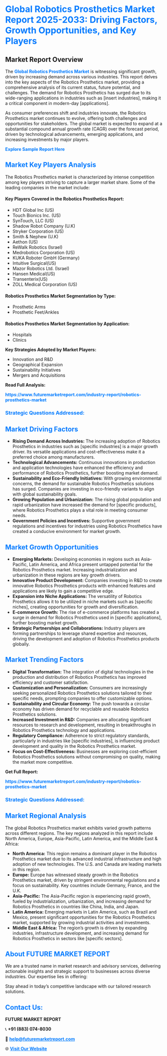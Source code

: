 <h1 style="color: #007BFF;">Global Robotics Prosthetics Market Report 2025-2033: Driving Factors, Growth Opportunities, and Key Players</h1>

<section id="overview">
<h2>Market Report Overview</h2>
<p>The <a href="https://www.futuremarketreport.com/industry-report/robotics-prosthetics-market" style="color: #007BFF; text-decoration: none;"><strong>Global Robotics Prosthetics Market</strong></a> is witnessing significant growth, driven by increasing demand across various industries. This report delves into the key aspects of the Robotics Prosthetics market, providing a comprehensive analysis of its current status, future potential, and challenges. The demand for Robotics Prosthetics has surged due to its wide-ranging applications in industries such as [insert industries], making it a critical component in modern-day [applications].</p>
<p>As consumer preferences shift and industries innovate, the Robotics Prosthetics market continues to evolve, offering both challenges and opportunities for stakeholders. The global market is expected to expand at a substantial compound annual growth rate (CAGR) over the forecast period, driven by technological advancements, emerging applications, and increasing investments by major players.</p>
</section>

<section id="overview">
<p><a href="https://www.futuremarketreport.com/request-sample/reportId=63010" style="color: #007BFF; text-decoration: none;"><strong>Explore Sample Report Here</strong></a></p>
</section>

<section id="key-players">
<h2 style="color: #007BFF;">Market Key Players Analysis</h2>
<p>The Robotics Prosthetics market is characterized by intense competition among key players striving to capture a larger market share. Some of the leading companies in the market include:</p>
<h4>Key Players Covered in the Robotics Prosthetics Report:</h4>
<ul><li>HDT Global Inc (US)</li><li>Touch Bionics Inc. (US)</li><li>SynTouch, LLC (US)</li><li>Shadow Robot Company (U.K)</li><li>Stryker Corporation (US)</li><li>Smith &amp; Nephew (U.K)</li><li>Aethon (US)</li><li>ReWalk Robotics (Israel)</li><li>Medrobotics Corporation (US)</li><li>KUKA Roboter GmbH (Germany)</li><li>Intuitive Surgical(US)</li><li>Mazor Robotics Ltd. (Israel)</li><li>Hansen Medical(US)</li><li>Transenterix(US)</li><li>ZOLL Medical Corporation (US)</li></ul>
<h4>Robotics Prosthetics Market Segmentation by Type:</h4>
<ul><li>Prosthetic Arms</li><li>Prosthetic Feet/Ankles</li></ul>

<h4>Robotics Prosthetics Market Segmentation by Application:</h4>
<ul><li>Hospitals</li><li>Clinics</li></ul>
<p><strong>Key Strategies Adopted by Market Players:</strong></p>
<ul>
<li>Innovation and R&D</li>
<li>Geographical Expansion</li>
<li>Sustainability Initiatives</li>
<li>Mergers and Acquisitions</li>
</ul>
</section>

<section>
<p><strong>Read Full Analysis: </strong></p><a href="https://www.futuremarketreport.com/industry-report/robotics-prosthetics-market" style="color: #007BFF; text-decoration: none;"><strong>https://www.futuremarketreport.com/industry-report/robotics-prosthetics-market</strong></a>
<h3 style="color: #007BFF;">Strategic Questions Addressed:</h3>
</section>

<section id="driving-factors">
<h2 style="color: #007BFF;">Market Driving Factors</h2>
<ul>
<li><strong>Rising Demand Across Industries:</strong> The increasing adoption of Robotics Prosthetics in industries such as [specific industries] is a major growth driver. Its versatile applications and cost-effectiveness make it a preferred choice among manufacturers.</li>
<li><strong>Technological Advancements:</strong> Continuous innovations in production and application technologies have enhanced the efficiency and performance of Robotics Prosthetics, further boosting market demand.</li>
<li><strong>Sustainability and Eco-Friendly Initiatives:</strong> With growing environmental concerns, the demand for sustainable Robotics Prosthetics solutions has surged. Companies are investing in eco-friendly variants to align with global sustainability goals.</li>
<li><strong>Growing Population and Urbanization:</strong> The rising global population and rapid urbanization have increased the demand for [specific products], where Robotics Prosthetics plays a vital role in meeting consumer needs.</li>
<li><strong>Government Policies and Incentives:</strong> Supportive government regulations and incentives for industries using Robotics Prosthetics have created a conducive environment for market growth.</li>
</ul>
</section>

<section id="growth-opportunities">
<h2 style="color: #007BFF;">Market Growth Opportunities</h2>
<ul>
<li><strong>Emerging Markets:</strong> Developing economies in regions such as Asia-Pacific, Latin America, and Africa present untapped potential for the Robotics Prosthetics market. Increasing industrialization and urbanization in these regions are key growth drivers.</li>
<li><strong>Innovative Product Development:</strong> Companies investing in R&D to create innovative Robotics Prosthetics products with enhanced features and applications are likely to gain a competitive edge.</li>
<li><strong>Expansion into Niche Applications:</strong> The versatility of Robotics Prosthetics allows it to be utilized in niche markets such as [specific niches], creating opportunities for growth and diversification.</li>
<li><strong>E-commerce Growth:</strong> The rise of e-commerce platforms has created a surge in demand for Robotics Prosthetics used in [specific applications], further boosting market growth.</li>
<li><strong>Strategic Partnerships and Collaborations:</strong> Industry players are forming partnerships to leverage shared expertise and resources, driving the development and adoption of Robotics Prosthetics products globally.</li>
</ul>
</section>

<section id="trending-factors">
<h2 style="color: #007BFF;">Market Trending Factors</h2>
<ul>
<li><strong>Digital Transformation:</strong> The integration of digital technologies in the production and distribution of Robotics Prosthetics has improved efficiency and customer satisfaction.</li>
<li><strong>Customization and Personalization:</strong> Consumers are increasingly seeking personalized Robotics Prosthetics solutions tailored to their specific needs, prompting companies to offer customizable options.</li>
<li><strong>Sustainability and Circular Economy:</strong> The push towards a circular economy has driven demand for recyclable and reusable Robotics Prosthetics solutions.</li>
<li><strong>Increased Investment in R&D:</strong> Companies are allocating significant resources to research and development, resulting in breakthroughs in Robotics Prosthetics technology and applications.</li>
<li><strong>Regulatory Compliance:</strong> Adherence to strict regulatory standards, particularly in industries like [specific industries], is influencing product development and quality in the Robotics Prosthetics market.</li>
<li><strong>Focus on Cost-Effectiveness:</strong> Businesses are exploring cost-efficient Robotics Prosthetics solutions without compromising on quality, making the market more competitive.</li>
</ul>
</section>

<section>
<p><strong>Get Full Report: </strong></p><a href="https://www.futuremarketreport.com/industry-report/robotics-prosthetics-market" style="color: #007BFF; text-decoration: none;"><strong>https://www.futuremarketreport.com/industry-report/robotics-prosthetics-market</strong></a>
<h3 style="color: #007BFF;">Strategic Questions Addressed:</h3>
</section>


<section id="regional-analysis">
<h2 style="color: #007BFF;">Market Regional Analysis</h2>
<p>The global Robotics Prosthetics market exhibits varied growth patterns across different regions. The key regions analyzed in this report include North America, Europe, Asia-Pacific, Latin America, and the Middle East & Africa:</p>
<ul>
<li><strong>North America:</strong> This region remains a dominant player in the Robotics Prosthetics market due to its advanced industrial infrastructure and high adoption of new technologies. The U.S. and Canada are leading markets in this region.</li>
<li><strong>Europe:</strong> Europe has witnessed steady growth in the Robotics Prosthetics market, driven by stringent environmental regulations and a focus on sustainability. Key countries include Germany, France, and the U.K.</li>
<li><strong>Asia-Pacific:</strong> The Asia-Pacific region is experiencing rapid growth, fueled by industrialization, urbanization, and increasing demand for Robotics Prosthetics in countries like China, India, and Japan.</li>
<li><strong>Latin America:</strong> Emerging markets in Latin America, such as Brazil and Mexico, present significant opportunities for the Robotics Prosthetics market, supported by growing industrial activities and investments.</li>
<li><strong>Middle East & Africa:</strong> The region’s growth is driven by expanding industries, infrastructure development, and increasing demand for Robotics Prosthetics in sectors like [specific sectors].</li>
</ul>
</section>

<footer>
<h2 style="color: #007BFF;">About FUTURE MARKET REPORT</h2>
<p>We are a trusted name in market research and advisory services, delivering actionable insights and strategic support to businesses across diverse industries. Our expertise lies in offering:</p>

<p>Stay ahead in today’s competitive landscape with our tailored research solutions.</p>

<h2 style="color: #007BFF;">Contact Us:</h2>
<p><strong>FUTURE MARKET REPORT</strong></p>
<p>📞 <strong>+91 (883) 074-8030</strong></p>
<p>📧 <strong><a href="mailto:help@futuremarketreport.com" style="color: #007BFF;">help@futuremarketreport.com</a></strong></p>
<p>🌐 <strong><a href="https://www.futuremarketreport.com/" style="color: #007BFF;">Visit Our Website</a></strong></p>
</footer>